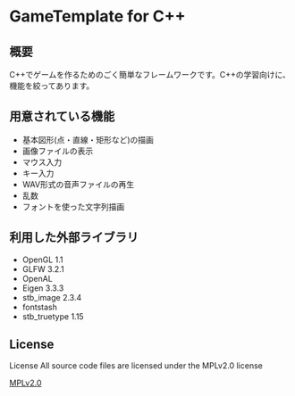 
# GameTemplate for C++

## 概要
C++でゲームを作るためのごく簡単なフレームワークです。C++の学習向けに、機能を絞ってあります。

## 用意されている機能
+ 基本図形(点・直線・矩形など)の描画
+ 画像ファイルの表示
+ マウス入力
+ キー入力
+ WAV形式の音声ファイルの再生
+ 乱数
+ フォントを使った文字列描画

## 利用した外部ライブラリ
+ OpenGL 1.1
+ GLFW 3.2.1
+ OpenAL
+ Eigen 3.3.3
+ stb_image 2.3.4
+ fontstash
+ stb_truetype 1.15

## License
License All source code files are licensed under the MPLv2.0 license

[MPLv2.0](https://www.mozilla.org/MPL/2.0/)
